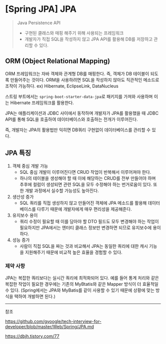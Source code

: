 # [Spring JPA] JPA

> Java Persistence API
> - 구현된 클래스와 매핑 해주기 위해 사용되는 프레임워크
> - 개발자가 직접 SQL을 작성하지 않고 JPA API를 활용해 DB를 저장하고 관리할 수 있다.

## ORM (Object Relational Mapping)

ORM 프레임워크는 자바 객체와 관계형 DB를 매핑한다.
즉, 객체가 DB 테이블이 되도록 만들어주는 것이다.
ORM을 사용하려면 SQL을 작성하지 않아도 직관적인 메소드로 조작이 가능하다.
ex) Hibernate, EclipseLink, DataNucleus

스트링 부트에서는 `spring-boot-starter-data-jpa`로 패키지를 가져와 사용하며 이는 Hibernate 프레임워크를 활용한다.

JPA는 애플리케이션과 JDBC 사이에서 동작하며 개발자가 JPA를 활용했을 때 JDBC API를 통해 SQL을 호출하여 데이터베이스와 호출하는 전개가 이루어진다.

즉, 개발자는 JPA의 활용법만 익히면 DB쿼리 구현없이 데이터베이스를 관리할 수 있다.

## JPA 특징

1. 객체 중심 개발 가능
	- SQL 중심 개발이 이루어진다면 CRUD 작업이 반복해서 이루어져야 한다.
	- 하나의 테이블을 생성해야 할 때 이에 해당하는 CRUD를 전부 만들어야 하며 추후에 컬럼이 생성되면 관련 SQL을 모두 수정해야 하는 번거로움이 있다. 또한 개발 과정에서 실수할 가능성도 높아진다.
2. 생산성 증가
	- SQL 쿼리를 직접 생성하지 않고 만들어진 객체에 JPA 메소드를 활용해 데이터베이스를 다루기 때문에 개발자에게 매우 편리성을 제공해준다.
3. 유지보수 용이
	- 쿼리 수정이 필요할 때 이를 담아야 할 DTO 필드도 모두 변경해야 하는 작업이 필요하지만 JPA에서는 엔터티 클래스 정보만 변경하면 되므로 유지보수에 용이하다.
4. 성능 증가
	- 사람이 직접 SQL을 짜는 것과 비교해서 JPA는 동일한 쿼리에 대한 캐시 기능을 지원해주기 때문에 비교적 높은 효율을 경험할 수 있다.

### 제약 사항

JPA는 복잡한 쿼리보다는 실시간 쿼리에 최적화되어 있다. 예를 들어 통계 처리와 같은 복잡한 작업이 필요한 경우에는 기존의 MyBtatis와 같은 Mapper 방식이 더 효율적일 수 있다.
(Spring에서는 JPA와 MyBatis를 같이 사용할 수 있기 때문에 상황에 맞는 방식을 택하여 개발하면 된다.)

---

참조

https://github.com/gyoogle/tech-interview-for-developer/blob/master/Web/Spring/JPA.md

https://dbjh.tistory.com/77